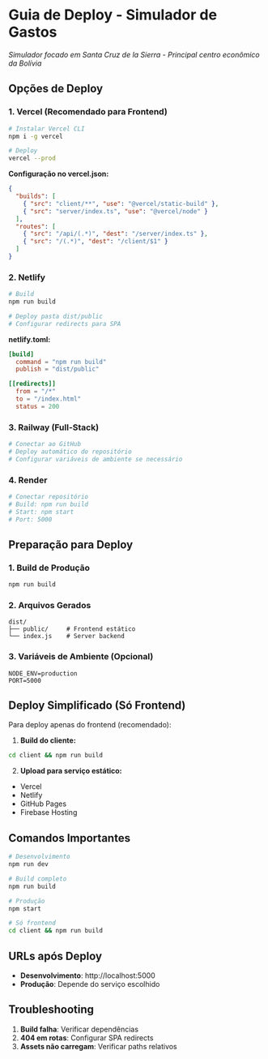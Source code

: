 # Guia de Deploy - Simulador de Gastos

*Simulador focado em Santa Cruz de la Sierra - Principal centro econômico da Bolívia*

## Opções de Deploy

### 1. Vercel (Recomendado para Frontend)

```bash
# Instalar Vercel CLI
npm i -g vercel

# Deploy
vercel --prod
```

**Configuração no vercel.json:**
```json
{
  "builds": [
    { "src": "client/**", "use": "@vercel/static-build" },
    { "src": "server/index.ts", "use": "@vercel/node" }
  ],
  "routes": [
    { "src": "/api/(.*)", "dest": "/server/index.ts" },
    { "src": "/(.*)", "dest": "/client/$1" }
  ]
}
```

### 2. Netlify

```bash
# Build
npm run build

# Deploy pasta dist/public
# Configurar redirects para SPA
```

**netlify.toml:**
```toml
[build]
  command = "npm run build"
  publish = "dist/public"

[[redirects]]
  from = "/*"
  to = "/index.html"
  status = 200
```

### 3. Railway (Full-Stack)

```bash
# Conectar ao GitHub
# Deploy automático do repositório
# Configurar variáveis de ambiente se necessário
```

### 4. Render

```bash
# Conectar repositório
# Build: npm run build
# Start: npm start
# Port: 5000
```

## Preparação para Deploy

### 1. Build de Produção
```bash
npm run build
```

### 2. Arquivos Gerados
```
dist/
├── public/     # Frontend estático
└── index.js    # Server backend
```

### 3. Variáveis de Ambiente (Opcional)
```env
NODE_ENV=production
PORT=5000
```

## Deploy Simplificado (Só Frontend)

Para deploy apenas do frontend (recomendado):

1. **Build do cliente:**
```bash
cd client && npm run build
```

2. **Upload para serviço estático:**
- Vercel
- Netlify
- GitHub Pages
- Firebase Hosting

## Comandos Importantes

```bash
# Desenvolvimento
npm run dev

# Build completo
npm run build

# Produção
npm start

# Só frontend
cd client && npm run build
```

## URLs após Deploy

- **Desenvolvimento**: http://localhost:5000
- **Produção**: Depende do serviço escolhido

## Troubleshooting

1. **Build falha**: Verificar dependências
2. **404 em rotas**: Configurar SPA redirects
3. **Assets não carregam**: Verificar paths relativos